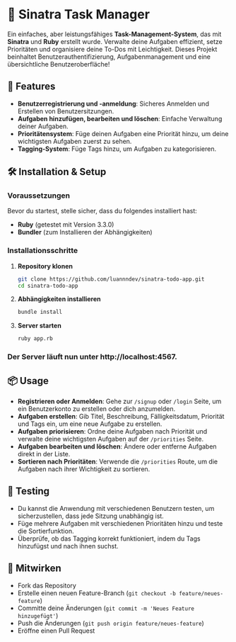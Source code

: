 # 📝 Sinatra Task Manager

Ein einfaches, aber leistungsfähiges **Task-Management-System**, das mit **Sinatra** und **Ruby** erstellt wurde. Verwalte deine Aufgaben effizient, setze Prioritäten und organisiere deine To-Dos mit Leichtigkeit. Dieses Projekt beinhaltet Benutzerauthentifizierung, Aufgabenmanagement und eine übersichtliche Benutzeroberfläche!

## 🚀 Features

- **Benutzerregistrierung und -anmeldung**: Sicheres Anmelden und Erstellen von Benutzersitzungen.
- **Aufgaben hinzufügen, bearbeiten und löschen**: Einfache Verwaltung deiner Aufgaben.
- **Prioritätensystem**: Füge deinen Aufgaben eine Priorität hinzu, um deine wichtigsten Aufgaben zuerst zu sehen.
- **Tagging-System**: Füge Tags hinzu, um Aufgaben zu kategorisieren.

## 🛠️ Installation & Setup

### Voraussetzungen

Bevor du startest, stelle sicher, dass du folgendes installiert hast:

- **Ruby** (getestet mit Version 3.3.0)
- **Bundler** (zum Installieren der Abhängigkeiten)

### Installationsschritte

1. **Repository klonen**

   ```bash
   git clone https://github.com/luannndev/sinatra-todo-app.git
   cd sinatra-todo-app
   ```

2. **Abhängigkeiten installieren**

   ```bash
   bundle install
   ```
   
3. **Server starten**

   ```bash
   ruby app.rb
   ```

### Der Server läuft nun unter http://localhost:4567.

## 📦 Usage

- **Registrieren oder Anmelden**: Gehe zur `/signup` oder `/login` Seite, um ein Benutzerkonto zu erstellen oder dich anzumelden.
- **Aufgaben erstellen**: Gib Titel, Beschreibung, Fälligkeitsdatum, Priorität und Tags ein, um eine neue Aufgabe zu erstellen.
- **Aufgaben priorisieren**: Ordne deine Aufgaben nach Priorität und verwalte deine wichtigsten Aufgaben auf der `/priorities` Seite.
- **Aufgaben bearbeiten und löschen**: Ändere oder entferne Aufgaben direkt in der Liste.
- **Sortieren nach Prioritäten**: Verwende die `/priorities` Route, um die Aufgaben nach ihrer Wichtigkeit zu sortieren.

## 🧪 Testing

- Du kannst die Anwendung mit verschiedenen Benutzern testen, um sicherzustellen, dass jede Sitzung unabhängig ist.
- Füge mehrere Aufgaben mit verschiedenen Prioritäten hinzu und teste die Sortierfunktion.
- Überprüfe, ob das Tagging korrekt funktioniert, indem du Tags hinzufügst und nach ihnen suchst.

## 🤝 Mitwirken

- Fork das Repository
- Erstelle einen neuen Feature-Branch (`git checkout -b feature/neues-feature`)
- Committe deine Änderungen (`git commit -m 'Neues Feature hinzugefügt'`)
- Push die Änderungen (`git push origin feature/neues-feature`)
- Eröffne einen Pull Request

   

